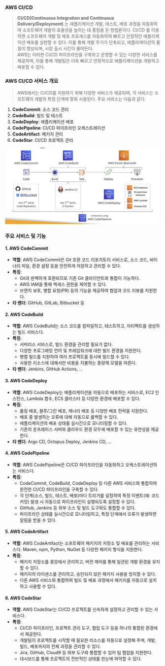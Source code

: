 ### AWS CI/CD 

> **CI/CD(Continuous Integration and Continuous Delivery/Deployment)** 는 애플리케이션 개발, 테스트, 배포 과정을 자동화하여 소프트웨어 개발의 효율성을 높이는 데 중점을 둔 방법론이다. CI/CD 를 이용하면 소프트웨어 개발 및 배포 프로세스를 자동화하여 빠르고 안정적인 애플리케이션 배포를 실현할 수 있다. 이를 통해 개발 주기가 단축되고, 애플리케이션의 품질이 향상되며, 시장 출시 시간이 줄어든다. <br>AWS는 이러한 CI/CD 파이프라인을 구축하고 운영할 수 있는 다양한 서비스를 제공하며, 이를 통해 개발팀은 더욱 빠르고 안정적으로 애플리케이션을 개발하고 배포할 수 있다.

### AWS CI/CD 서비스 개요

> AWS에서는 CI/CD를 지원하기 위해 다양한 서비스가 제공되며, 각 서비스는 소프트웨어 개발의 특정 단계에 맞춰 사용된다. 주요 서비스는 다음과 같다.

1. **CodeCommit**: 소스 코드 관리
2. **CodeBuild**: 빌드 및 테스트
3. **CodeDeploy**: 애플리케이션 배포
4. **CodePipeline**: CI/CD 파이프라인 오케스트레이션
5. **CodeArtifact**: 패키지 관리
6. **CodeStar**: CI/CD 프로젝트 관리

![](images/cicd_flow.png)

### 주요 서비스 및 기능

#### 1. AWS CodeCommit

- **역할**: AWS CodeCommit은 Git 호환 코드 리포지토리 서비스로, 소스 코드, 바이너리 파일, 환경 설정 등을 안전하게 저장하고 관리할 수 있다.
- **특징**:
    - Git과 완벽하게 호환되므로 기존 Git 클라이언트와 통합이 가능하다.
    - AWS IAM을 통해 액세스 권한을 제어할 수 있다.
    - 브랜치 보호, 병합 요청(PR) 등의 기능을 제공하여 협업과 코드 리뷰를 지원한다.
- **타 벤더**: GitHub, GitLab, Bitbucket 등 

#### 2. AWS CodeBuild

- **역할**: AWS CodeBuild는 소스 코드를 컴파일하고, 테스트하고, 아티팩트를 생성하는 빌드 서비스다.
- **특징**:
    - 서버리스 서비스로, 빌드 환경을 관리할 필요가 없다.
    - 다양한 프로그래밍 언어 및 프레임워크에 대한 빌드 환경을 지원한다.
    - 병렬 빌드를 지원하여 여러 프로젝트를 동시에 빌드할 수 있다.
    - 사용한 리소스에 대해서만 비용을 지불하는 종량제 모델을 따른다.
- **타 벤더**: Jenkins, GitHub Actions, ...
 
#### 3. AWS CodeDeploy

- **역할**: AWS CodeDeploy는 애플리케이션을 자동으로 배포하는 서비스로, EC2 인스턴스, Lambda 함수, ECS 클러스터 등 다양한 환경에 배포할 수 있다.
- **특징**:
    - 롤링 배포, 블루/그린 배포, 캐너리 배포 등 다양한 배포 전략을 지원한다.
    - 배포 중 발생하는 오류에 대해 자동으로 롤백할 수 있다.
    - 애플리케이션의 배포 상태를 실시간으로 모니터링할 수 있다.
    - 기존의 온프레미스 서버와 클라우드 환경 모두에 배포할 수 있는 유연성을 제공한다.
- **타 벤더**: Argo CD, Octopus Deploy, Jenkins CD, ...
 
#### 4. AWS CodePipeline

- **역할**: AWS CodePipeline은 CI/CD 파이프라인을 자동화하고 오케스트레이션하는 서비스다.
- **특징**:
    - CodeCommit, CodeBuild, CodeDeploy 등 다른 AWS 서비스와 통합하여 완전한 CI/CD 파이프라인을 구축할 수 있다.
    - 각 단계(소스, 빌드, 테스트, 배포)마다 트리거를 설정하여 특정 이벤트(예: 코드 커밋) 발생 시 자동으로 파이프라인이 실행되도록 설정할 수 있다.
    - GitHub, Jenkins 등 외부 소스 및 빌드 도구와도 통합할 수 있다.
    - 파이프라인 상태를 실시간으로 모니터링하고, 특정 단계에서 오류가 발생하면 알림을 받을 수 있다.
 
#### 5. AWS CodeArtifact

- **역할**: AWS CodeArtifact는 소프트웨어 패키지의 저장소 및 배포를 관리하는 서비스다. Maven, npm, Python, NuGet 등 다양한 패키지 형식을 지원한다.
- **특징**:
    - 패키지 저장소를 중앙에서 관리하고, 버전 제어를 통해 일관된 개발 환경을 유지할 수 있다.
    - 패키지의 라이센스를 관리하고, 승인되지 않은 패키지 사용을 방지할 수 있다.
    - 다른 AWS 서비스와 통합하여 빌드 및 배포 과정에서 패키지를 자동으로 설치하고 사용할 수 있다.
 
#### 6. AWS CodeStar

- **역할**: AWS CodeStar는 CI/CD 프로젝트를 신속하게 설정하고 관리할 수 있는 서비스다.
- **특징**:
    - CI/CD 파이프라인, 프로젝트 관리 도구, 협업 도구 등을 하나의 통합된 환경에서 제공한다.
    - 개발팀이 프로젝트를 시작할 때 필요한 리소스를 자동으로 설정해 주며, 개발, 빌드, 배포까지의 전체 과정을 관리할 수 있다.
    - Jira, GitHub, Cloud9 등 외부 도구와 통합할 수 있어 팀 협업을 지원한다.
    - 대시보드를 통해 프로젝트의 전반적인 상태를 한눈에 파악할 수 있다.

